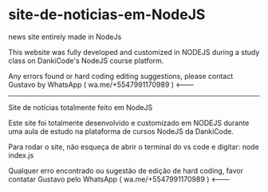 # site-de-noticias-em-NodeJS
news site entirely made in NodeJs

This website was fully developed and customized in NODEJS during a study class on DankiCode's NodeJS course platform.

Any errors found or hard coding editing suggestions, please contact Gustavo by WhatsApp ( wa.me/+5547991170989 ) <---

----------------------------------------------------------------------------------------------------------------------------------------

Site de notícias totalmente feito em NodeJS

Este site foi totalmente desenvolvido e customizado em NODEJS durante uma aula de estudo na plataforma de cursos NodeJS da DankiCode.

Para rodar o site, não esqueça de abrir o terminal do vs code e digitar: node index.js

Qualquer erro encontrado ou sugestão de edição de hard coding, favor contatar Gustavo pelo WhatsApp ( wa.me/+5547991170989 ) <---
